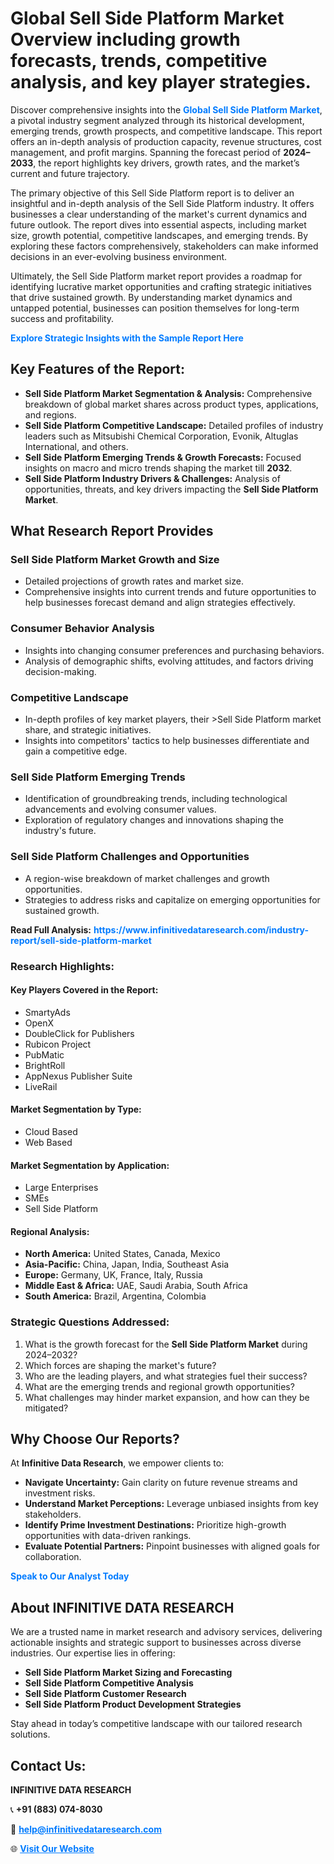 <h1>Global Sell Side Platform Market Overview including growth forecasts, trends, competitive analysis, and key player strategies.</h1>
<p>
Discover comprehensive insights into the 
<a href="https://www.infinitivedataresearch.com/industry-report/sell-side-platform-market" rel="dofollow" style="color: #007BFF; text-decoration: none;"><strong>Global Sell Side Platform Market</strong></a>, a pivotal industry segment analyzed through its historical development, emerging trends, growth prospects, and competitive landscape. This report offers an in-depth analysis of production capacity, revenue structures, cost management, and profit margins. Spanning the forecast period of <strong>2024–2033</strong>, the report highlights key drivers, growth rates, and the market’s current and future trajectory.
</p>
<p>
The primary objective of this Sell Side Platform report is to deliver an insightful and in-depth analysis of the Sell Side Platform industry. It offers businesses a clear understanding of the market's current dynamics and future outlook. The report dives into essential aspects, including market size, growth potential, competitive landscapes, and emerging trends. By exploring these factors comprehensively, stakeholders can make informed decisions in an ever-evolving business environment.
</p>
<p>
Ultimately, the Sell Side Platform market report provides a roadmap for identifying lucrative market opportunities and crafting strategic initiatives that drive sustained growth. By understanding market dynamics and untapped potential, businesses can position themselves for long-term success and profitability.
</p>
<p>
<a href="https://www.infinitivedataresearch.com/request-sample/reportId=104336" style="color: #007BFF; text-decoration: none;"><strong>Explore Strategic Insights with the Sample Report Here</strong></a>
</p>

<h2>Key Features of the Report:</h2>
<ul>
<li><strong>Sell Side Platform Market Segmentation & Analysis:</strong> Comprehensive breakdown of global market shares across product types, applications, and regions.</li>
<li><strong>Sell Side Platform Competitive Landscape:</strong> Detailed profiles of industry leaders such as Mitsubishi Chemical Corporation, Evonik, Altuglas International, and others.</li>
<li><strong>Sell Side Platform Emerging Trends & Growth Forecasts:</strong> Focused insights on macro and micro trends shaping the market till <strong>2032</strong>.</li>
<li><strong>Sell Side Platform Industry Drivers & Challenges:</strong> Analysis of opportunities, threats, and key drivers impacting the <strong>Sell Side Platform Market</strong>.</li>
</ul>

<h2>What Research Report Provides</h2>
<h3>Sell Side Platform Market Growth and Size</h3>
<ul>
<li>Detailed projections of growth rates and market size.</li>
<li>Comprehensive insights into current trends and future opportunities to help businesses forecast demand and align strategies effectively.</li>
</ul>

<h3>Consumer Behavior Analysis</h3>
<ul>
<li>Insights into changing consumer preferences and purchasing behaviors.</li>
<li>Analysis of demographic shifts, evolving attitudes, and factors driving decision-making.</li>
</ul>

<h3>Competitive Landscape</h3>
<ul>
<li>In-depth profiles of key market players, their >Sell Side Platform market share, and strategic initiatives.</li>
<li>Insights into competitors' tactics to help businesses differentiate and gain a competitive edge.</li>
</ul>

<h3>Sell Side Platform Emerging Trends</h3>
<ul>
<li>Identification of groundbreaking trends, including technological advancements and evolving consumer values.</li>
<li>Exploration of regulatory changes and innovations shaping the industry's future.</li>
</ul>

<h3>Sell Side Platform Challenges and Opportunities</h3>
<ul>
<li>A region-wise breakdown of market challenges and growth opportunities.</li>
<li>Strategies to address risks and capitalize on emerging opportunities for sustained growth.</li>
</ul>
<p><strong>Read Full Analysis:</strong> <a href="https://www.infinitivedataresearch.com/industry-report/sell-side-platform-market" rel="dofollow" style="color: #007BFF; text-decoration: none;"><strong>https://www.infinitivedataresearch.com/industry-report/sell-side-platform-market</strong></a></p>
<h3>Research Highlights:</h3>
<h4>Key Players Covered in the Report:</h4>
<ul><li>SmartyAds</li><li>OpenX</li><li>DoubleClick for Publishers</li><li>Rubicon Project</li><li>PubMatic</li><li>BrightRoll</li><li>AppNexus Publisher Suite</li><li>LiveRail</li></ul>
<h4>Market Segmentation by Type:</h4>
<ul><li>Cloud Based</li><li>Web Based</li></ul>
<h4>Market Segmentation by Application:</h4>
<ul><li>Large Enterprises</li><li>SMEs</li><li>Sell Side Platform</li></ul>

<h4>Regional Analysis:</h4>
<ul>
<li><strong>North America:</strong> United States, Canada, Mexico</li>
<li><strong>Asia-Pacific:</strong> China, Japan, India, Southeast Asia</li>
<li><strong>Europe:</strong> Germany, UK, France, Italy, Russia</li>
<li><strong>Middle East & Africa:</strong> UAE, Saudi Arabia, South Africa</li>
<li><strong>South America:</strong> Brazil, Argentina, Colombia</li>
</ul>

<h3>Strategic Questions Addressed:</h3>
<ol>
<li>What is the growth forecast for the <strong>Sell Side Platform Market</strong> during 2024–2032?</li>
<li>Which forces are shaping the market's future?</li>
<li>Who are the leading players, and what strategies fuel their success?</li>
<li>What are the emerging trends and regional growth opportunities?</li>
<li>What challenges may hinder market expansion, and how can they be mitigated?</li>
</ol>

<h2>Why Choose Our Reports?</h2>
<p>At <strong>Infinitive Data Research</strong>, we empower clients to:</p>
<ul>
<li><strong>Navigate Uncertainty:</strong> Gain clarity on future revenue streams and investment risks.</li>
<li><strong>Understand Market Perceptions:</strong> Leverage unbiased insights from key stakeholders.</li>
<li><strong>Identify Prime Investment Destinations:</strong> Prioritize high-growth opportunities with data-driven rankings.</li>
<li><strong>Evaluate Potential Partners:</strong> Pinpoint businesses with aligned goals for collaboration.</li>
</ul>
<p><a href="https://www.infinitivedataresearch.com/industry-report/sell-side-platform-market" rel="dofollow" style="color: #007BFF; text-decoration: none;"><strong>Speak to Our Analyst Today</strong></a></p>

<h2>About INFINITIVE DATA RESEARCH</h2>
<p>We are a trusted name in market research and advisory services, delivering actionable insights and strategic support to businesses across diverse industries. Our expertise lies in offering:</p>
<ul>
<li><strong>Sell Side Platform Market Sizing and Forecasting</strong></li>
<li><strong>Sell Side Platform Competitive Analysis</strong></li>
<li><strong>Sell Side Platform Customer Research</strong></li>
<li><strong>Sell Side Platform Product Development Strategies</strong></li>
</ul>
<p>Stay ahead in today’s competitive landscape with our tailored research solutions.</p>

<h2>Contact Us:</h2>
<p><strong>INFINITIVE DATA RESEARCH</strong></p>
<p>📞 <strong>+91 (883) 074-8030</strong></p>
<p>📧 <strong><a href="mailto:help@infinitivedataresearch.com" style="color: #007BFF;">help@infinitivedataresearch.com</a></strong></p>
<p>🌐 <strong><a href="https://www.infinitivedataresearch.com" rel="dofollow" style="color: #007BFF;">Visit Our Website</a></strong></p>